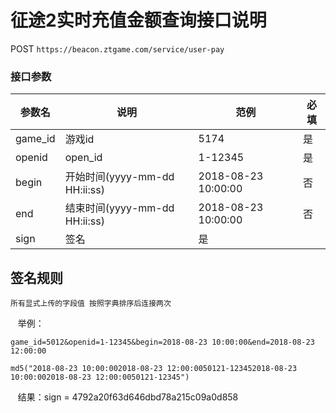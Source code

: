 征途2实时充值金额查询接口说明
=========================

POST `https://beacon.ztgame.com/service/user-pay`
 
### 接口参数
 
| 参数名 | 说明 | 范例 | 必填 |
|------|------|------|------|
| game_id | 游戏id | 5174 | 是 |
| openid | open_id | 1-12345 | 是 |
| begin | 开始时间(yyyy-mm-dd HH:ii:ss) | 2018-08-23 10:00:00 | 否
| end | 结束时间(yyyy-mm-dd HH:ii:ss) | 2018-08-23 10:00:00 | 否
| sign | 签名 | 是 |


## 签名规则

    所有显式上传的字段值 按照字典排序后连接两次
    
    举例：
    
```    
game_id=5012&openid=1-12345&begin=2018-08-23 10:00:00&end=2018-08-23 12:00:00
```    
    md5("2018-08-23 10:00:002018-08-23 12:00:0050121-123452018-08-23 10:00:002018-08-23 12:00:0050121-12345")
    
    结果：sign = 4792a20f63d646dbd78a215c09a0d858

